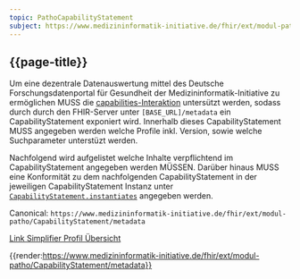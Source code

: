 ```yaml
---
topic: PathoCapabilityStatement
subject: https://www.medizininformatik-initiative.de/fhir/ext/modul-patho/CapabilityStatement/metadata
---
```


## {{page-title}}

Um eine dezentrale Datenauswertung mittel des Deutsche Forschungsdatenportal für Gesundheit der Medizininformatik-Initiative zu ermöglichen MUSS die [capabilities-Interaktion](https://www.hl7.org/fhir/http.html#capabilities) untersützt werden, sodass durch durch den FHIR-Server unter ```[BASE_URL]/metadata``` ein CapabilityStatement exponiert wird. Innerhalb dieses CapabilityStatement MUSS angegeben werden welche Profile inkl. Version, sowie welche Suchparameter unterstüzt werden.

Nachfolgend wird aufgelistet welche Inhalte verpflichtend im CapabilityStatement angegeben werden MÜSSEN. Darüber hinaus MUSS eine Konformität zu dem nachfolgenden CapabilityStatement in der jeweiligen CapabilityStatement Instanz unter [```CapabilityStatement.instantiates```](https://www.hl7.org/fhir/capabilitystatement-definitions.html#CapabilityStatement.instantiates) angegeben werden.

Canonical: ```https://www.medizininformatik-initiative.de/fhir/ext/modul-patho/CapabilityStatement/metadata```

[Link Simplifier Profil Übersicht](https://simplifier.net/resolve?canonical=https://www.medizininformatik-initiative.de/fhir/ext/modul-patho/CapabilityStatement/metadata&fhirVersion=R4&scope=de.medizininformatikinitiative.kerndatensatz.patho@1.0.0)


{{render:https://www.medizininformatik-initiative.de/fhir/ext/modul-patho/CapabilityStatement/metadata}}